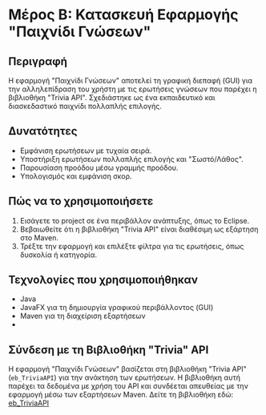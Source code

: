 # Μέρος Β: Κατασκευή Εφαρμογής "Παιχνίδι Γνώσεων"

## Περιγραφή
Η εφαρμογή "Παιχνίδι Γνώσεων" αποτελεί τη γραφική διεπαφή (GUI) για την αλληλεπίδραση του χρήστη με τις ερωτήσεις γνώσεων που παρέχει η βιβλιοθήκη "Trivia API". Σχεδιάστηκε ως ένα εκπαιδευτικό και διασκεδαστικό παιχνίδι πολλαπλής επιλογής.

## Δυνατότητες
- Εμφάνιση ερωτήσεων με τυχαία σειρά.
- Υποστήριξη ερωτήσεων πολλαπλής επιλογής και "Σωστό/Λάθος".
- Παρουσίαση προόδου μέσω γραμμής προόδου.
- Υπολογισμός και εμφάνιση σκορ.

## Πώς να το χρησιμοποιήσετε
1. Εισάγετε το project σε ένα περιβάλλον ανάπτυξης, όπως το Eclipse.
2. Βεβαιωθείτε ότι η βιβλιοθήκη "Trivia API" είναι διαθέσιμη ως εξάρτηση στο Maven.
3. Τρέξτε την εφαρμογή και επιλέξτε φίλτρα για τις ερωτήσεις, όπως δυσκολία ή κατηγορία.

## Τεχνολογίες που χρησιμοποιήθηκαν
- Java
- JavaFX για τη δημιουργία γραφικού περιβάλλοντος (GUI)
- Maven για τη διαχείριση εξαρτήσεων
- 
## Σύνδεση με τη Βιβλιοθήκη "Trivia" API
Η εφαρμογή "Παιχνίδι Γνώσεων" βασίζεται στη βιβλιοθήκη "Trivia API" (`eb_TriviaAPI`) για την ανάκτηση των ερωτήσεων. Η βιβλιοθήκη αυτή παρέχει τα δεδομένα με χρήση του API και συνδέεται απευθείας με την εφαρμογή μέσω των εξαρτήσεων Maven.
Δείτε τη βιβλιοθήκη εδώ: [eb_TriviaAPI](https://github.com/ebairachtari/eb_TriviaAPI)
